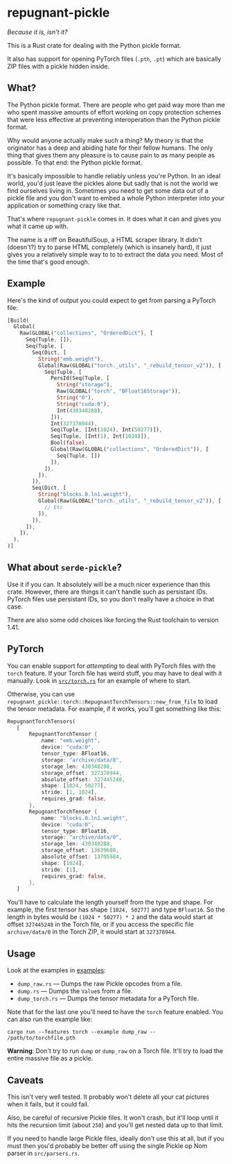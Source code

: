 # repugnant-pickle

*Because it is, isn't it?*

This is a Rust crate for dealing with the Python pickle format.

It also has support for opening PyTorch files (`.pth`, `.pt`) which
are basically ZIP files with a pickle hidden inside.

## What?

The Python pickle format. There are people who get paid way more than me who
spent massive amounts of effort working on copy protection schemes that were
less effective at preventing interoperation than the Python pickle format.

Why would anyone actually make such a thing? My theory is that the originator
has a deep and abiding hate for their fellow humans. The only thing that gives
them any pleasure is to cause pain to as many people as possible. To that end:
the Python pickle format.

It's basically impossible to handle reliably unless you're Python. In an ideal
world, you'd just leave the pickles alone but sadly that is not the world we
find ourselves living in. Sometimes you need to get some data out of a pickle
file and you don't want to embed a whole Python interpreter into your application
or something crazy like that.

That's where `repugnant-pickle` comes in. It does what it can and gives you what
it came up with.

The name is a riff on BeautifulSoup, a HTML scraper library. It didn't (doesn't?) try
to parse HTML completely (which is insanely hard), it just gives you a relatively simple
way to to to extract the data you need. Most of the time that's good enough.


## Example

Here's the kind of output you could expect to get from parsing a
PyTorch file:

```rust
[Build(
  Global(
    Raw(GLOBAL("collections", "OrderedDict"), [
      Seq(Tuple, []),
      Seq(Tuple, [
        Seq(Dict, [
          String("emb.weight"),
          Global(Raw(GLOBAL("torch._utils", "_rebuild_tensor_v2")), [
            Seq(Tuple, [
              PersId(Seq(Tuple, [
                String("storage"),
                Raw(GLOBAL("torch", "BFloat16Storage")),
                String("0"),
                String("cuda:0"),
                Int(430348288),
              ])),
              Int(327378944),
              Seq(Tuple, [Int(1024), Int(50277)]),
              Seq(Tuple, [Int(1), Int(1024)]),
              Bool(false),
              Global(Raw(GLOBAL("collections", "OrderedDict")), [
                Seq(Tuple, [])
              ]),
            ]),
          ]),
        ]),
        Seq(Dict, [
          String("blocks.0.ln1.weight"),
          Global(Raw(GLOBAL("torch._utils", "_rebuild_tensor_v2")), [
            // Etc
          ]),
        ]),
      ]),
    ]),
  ),
)]
```

## What about `serde-pickle`?

Use it if you can. It absolutely will be a much nicer experience than this crate.
However, there are things it can't handle such as persistant IDs. PyTorch files
use persistant IDs, so you don't really have a choice in that case.

There are also some odd choices like forcing the Rust toolchain to version 1.41.

## PyTorch

You can enable support for _attempting_ to deal with PyTorch files with the
`torch` feature. If your Torch file has weird stuff, you may have to deal with
it manually. Look in [`src/torch.rs`](src/torch.rs) for an example of where to start.

Otherwise, you can use
`repugnant_pickle::torch::RepugnantTorchTensors::new_from_file`
to load the tensor metadata. For example, if it works, you'll get something like
this:

```Rust
RepugnantTorchTensors(
   [
       RepugnantTorchTensor {
           name: "emb.weight",
           device: "cuda:0",
           tensor_type: BFloat16,
           storage: "archive/data/0",
           storage_len: 430348288,
           storage_offset: 327378944,
           absolute_offset: 327445248,
           shape: [1024, 50277],
           stride: [1, 1024],
           requires_grad: false,
       },
       RepugnantTorchTensor {
           name: "blocks.0.ln1.weight",
           device: "cuda:0",
           tensor_type: BFloat16,
           storage: "archive/data/0",
           storage_len: 430348288,
           storage_offset: 13639680,
           absolute_offset: 13705984,
           shape: [1024],
           stride: [1],
           requires_grad: false,
       },
   ]
```

You'll have to calculate the length yourself from the
type and shape. For example, the first tensor has shape
`[1024, 50277]` and type `BFloat16`. So the length in
bytes would be `(1024 * 50277) * 2` and the data would
start at offset `327445248` in the Torch file, or
if you access the specific file `archive/data/0` in the
Torch ZIP, it would start at `327378944`.

## Usage

Look at the examples in [examples](examples/):
* `dump_raw.rs` — Dumps the raw Pickle opcodes from a file.
* `dump.rs` — Dumps the `Value`s from a file.
* `dump_torch.rs` — Dumps the tensor metadata for a PyTorch file.

Note that for the last one you'll need to have the `torch` feature enabled.
You can also run the example like:

    cargo run --features torch --example dump_raw -- /path/to/torchfile.pth

**Warning**: Don't try to run `dump` or `dump_raw` on a Torch file. It'll
try to load the entire massive file as a pickle.

## Caveats

This isn't very well tested. It probably won't delete all
your cat pictures when it fails, but it could fail.

Also, be careful of recursive Pickle files. It won't crash,
but it'll loop until it hits the recursion limit (about `250`)
and you'll get nested data up to that limit.

If you need to handle large Pickle files, ideally don't use this
at all, but if you must then you'd probably be better off
using the single Pickle op Nom parser in `src/parsers.rs`.
